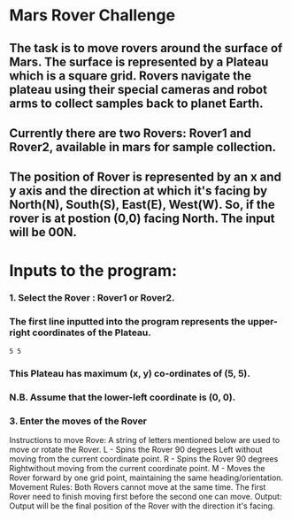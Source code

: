 # Mars Rover Challenge

## The task is to move rovers around the surface of Mars. The surface is represented by a Plateau which is a square grid. Rovers navigate the plateau using their special cameras and robot arms to collect samples back to planet Earth.

## Currently there are two Rovers: Rover1 and Rover2, available in mars for sample collection.

## The position of Rover is represented by an x and y axis and the direction at which it's facing by North(N), South(S), East(E), West(W). So, if the rover is at postion (0,0) facing North. The input will be 00N.

# Inputs to the program:

### 1. Select the Rover : Rover1 or Rover2.

### The first line inputted into the program represents the upper-right coordinates of the Plateau.

`5 5`

### This Plateau has maximum (x, y) co-ordinates of (5, 5).

### N.B. Assume that the lower-left coordinate is (0, 0).

### 3. Enter the moves of the Rover

Instructions to move Rove:
A string of letters mentioned below are used to move or rotate the Rover.
L - Spins the Rover 90 degrees Left without moving from the current coordinate point.
R - Spins the Rover 90 degrees Rightwithout moving from the current coordinate point.
M - Moves the Rover forward by one grid point, maintaining the same heading/orientation.
Movement Rules:
Both Rovers cannot move at the same time. The first Rover need to finish moving first before the second one can move.
Output:
Output will be the final position of the Rover with the direction it's facing.
